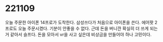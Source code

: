 # 221109

오늘 주문한 아이폰 14프로가 도착한다. 삼성쓰다가 처음으로 아이폰을 쓴다.
에어팟 2프로도 오늘 주문시켰다. 기분이 안좋을 수 없다. 근데 돈을 버니깐
확실히 더 쓰게 되는거 같아서 슬프다. 돈을 모아서 vr을 사고 싶은데 비상금을
만들어야 하나 고민이다.